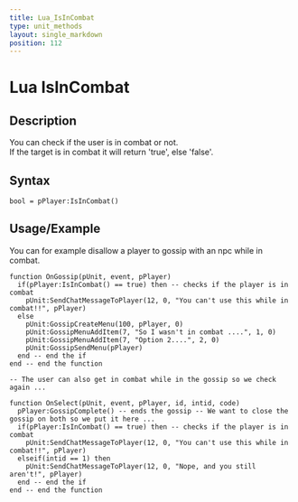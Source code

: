 ```yaml
---
title: Lua_IsInCombat
type: unit_methods
layout: single_markdown
position: 112
---
```


# Lua IsInCombat

## Description

You can check if the user is in combat or not.             
If the target is in combat it will return 'true', else 'false'.       

## Syntax

```
bool = pPlayer:IsInCombat()
```

## Usage/Example

You can for example disallow a player to gossip with an npc while in combat.

```
function OnGossip(pUnit, event, pPlayer)
  if(pPlayer:IsInCombat() == true) then -- checks if the player is in combat
    pUnit:SendChatMessageToPlayer(12, 0, "You can't use this while in combat!!", pPlayer)
  else
    pUnit:GossipCreateMenu(100, pPlayer, 0)
    pUnit:GossipMenuAddItem(7, "So I wasn't in combat ....", 1, 0)
    pUnit:GossipMenuAddItem(7, "Option 2....", 2, 0)
    pUnit:GossipSendMenu(pPlayer)
  end -- end the if
end -- end the function
 
-- The user can also get in combat while in the gossip so we check again ...
 
function OnSelect(pUnit, event, pPlayer, id, intid, code)
  pPlayer:GossipComplete() -- ends the gossip -- We want to close the gossip on both so we put it here ...
  if(pPlayer:IsInCombat() == true) then -- checks if the player is in combat
    pUnit:SendChatMessageToPlayer(12, 0, "You can't use this while in combat!!", pPlayer)
  elseif(intid == 1) then
    pUnit:SendChatMessageToPlayer(12, 0, "Nope, and you still aren't!", pPlayer)
  end -- end the if
end -- end the function
```
